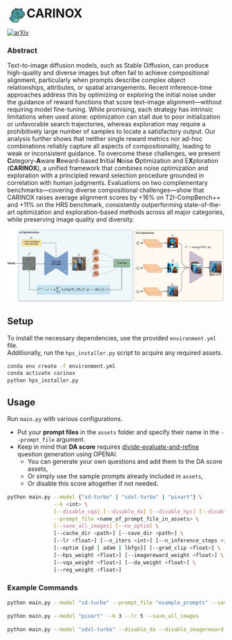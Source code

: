 # <img align="left" src="docs/static/images/carinox-icon-fc.png" width="45"> **CARINOX**


<!-- __Authors__:  -->

[![arXiv](https://img.shields.io/badge/arXiv-Paper-red.svg)](#)


### Abstract
Text-to-image diffusion models, such as Stable Diffusion, can produce high-quality and diverse images but often fail to achieve compositional alignment, particularly when prompts describe complex object relationships, attributes, or spatial arrangements. Recent inference-time approaches address this by optimizing or exploring the initial noise under the guidance of reward functions that score text–image alignment—without requiring model fine-tuning. While promising, each strategy has intrinsic limitations when used alone: optimization can stall due to poor initialization or unfavorable search trajectories, whereas exploration may require a prohibitively large number of samples to locate a satisfactory output. Our analysis further shows that neither single reward metrics nor ad-hoc combinations reliably capture all aspects of compositionality, leading to weak or inconsistent guidance. To overcome these challenges, we present <strong>C</strong>ategory-<strong>A</strong>ware <strong>R</strong>eward-based <strong>I</strong>nitial <strong>N</strong>oise <strong>O</strong>ptimization and E<strong>X</strong>ploration (<strong>CARINOX</strong>), a unified framework that combines noise optimization and exploration with a principled reward selection procedure grounded in correlation with human judgments. Evaluations on two complementary benchmarks—covering diverse compositional challenges—show that CARINOX raises average alignment scores by +16% on T2I-CompBench++ and +11% on the HRS benchmark, consistently outperforming state-of-the-art optimization and exploration-based methods across all major categories, while preserving image quality and diversity.

![](docs/static/images/method.png "Pipeline for CARIOX")
## **Setup**
To install the necessary dependencies, use the provided `environment.yml` file.  
Additionally, run the `hps_installer.py` script to acquire any required assets.

```bash
conda env create -f environment.yml
conda activate carinox
python hps_installer.py
```

## **Usage**
Run `main.py` with various configurations.  

- Put your **prompt files** in the `assets` folder and specify their name in the `--prompt_file` argument.  
- Keep in mind that **DA score** requires [divide-evaluate-and-refine](https://1jsingh.github.io/divide-evaluate-and-refine) question generation using OPENAI.  
  - You can generate your own questions and add them to the DA score assets,  
  - Or simply use the sample prompts already included in `assets`,  
  - Or disable this score altogether if not needed.

```bash
python main.py --model {"sd-turbo" | "sdxl-turbo" | "pixart"} \
               --k <int> \
               [--disable_vqa] [--disable_da] [--disable_hps] [--disable_imagereward] \
               --prompt_file <name_of_prompt_file_in_assets> \
               [--save_all_images] [--no_optim] \
               [--cache_dir <path>] [--save_dir <path>] \
               [--lr <float>] [--n_iters <int>] [--n_inference_steps <int>] \
               [--optim {sgd | adam | lbfgs}] [--grad_clip <float>] \
               [--hps_weight <float>] [--imagereward_weight <float>] \
               [--vqa_weight <float>] [--da_weight <float>] \
               [--reg_weight <float>]
```
### **Example Commands**

```bash
python main.py --model "sd-turbo" --prompt_file "example_prompts" --save_all_images
```

```bash
python main.py --model "pixart" --k 3 --lr 5 --save_all_images
```

```bash
python main.py --model "sdxl-turbo" --disable_da --disable_imagereward --hps_weight 3.0 --vqa_weight 0.5 ```
